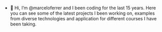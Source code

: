 - 👋 Hi, I’m @marceloferrer and I been coding for the last 15 years. Here you can see some of the latest projects I been working on, examples from diverse technologies and application for different courses I have been taking.

